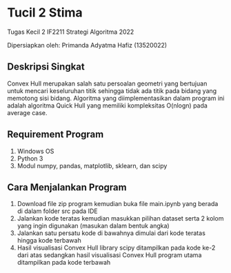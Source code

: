 # Tucil 2 Stima

Tugas Kecil 2 IF2211 Strategi Algoritma 2022

Dipersiapkan oleh: Primanda Adyatma Hafiz (13520022)

## Deskripsi Singkat

Convex Hull merupakan salah satu persoalan geometri yang bertujuan untuk mencari keseluruhan titik sehingga tidak ada titik pada bidang yang memotong sisi bidang. Algoritma yang diimplementasikan dalam program ini adalah algoritma Quick Hull yang memiliki kompleksitas O(nlogn) pada average case.

## Requirement Program
1. Windows OS
2. Python 3
3. Modul numpy, pandas, matplotlib, sklearn, dan scipy

## Cara Menjalankan Program

1. Download file zip program kemudian buka file main.ipynb yang berada di dalam folder src pada IDE
2. Jalankan kode teratas kemudian masukkan pilihan dataset serta 2 kolom yang ingin digunakan (masukan dalam bentuk angka)
3. Jalankan satu persatu kode di bawahnya dimulai dari kode teratas hingga kode terbawah
4. Hasil visualisasi Convex Hull library scipy ditampilkan pada kode ke-2 dari atas sedangkan hasil visualisasi Convex Hull program utama ditampilkan pada kode terbawah

